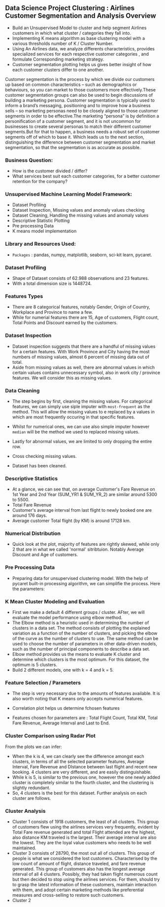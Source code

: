 ## Data Science Project Clustering : Airlines Customer Segmentation and Analysis Overview
* Build an Unsupervised Model to cluster and help segment Airlines customers in which what cluster / categories they fall into.
* Implementing K means algorithm as base clustering model with a various thresholds number of K / Cluster Number.
* Using An Airlines data, we analyze differents characteristics, provides specialized services for each respective customer categories , and formulate Corresponding marketing strategy.
* Customer segmentation plotting helps us gives better insight of how each customer clusters differ to one another.
 
Customer segmentation is the process by which we divide our customers up based on common characteristics – such as demographics or behaviours, so you can market to those customers more effectively.These customer segmentation groups can also be used to begin discussions of building a marketing persona. Customer segmentation is typically used to inform a brand’s messaging, positioning and to improve how a business sells – so marketing personas need to be closely aligned to those customer segments in order to be effective.The marketing “persona” is by definition a personification of a customer segment, and it is not uncommon for businesses to create several personas to match their different customer segments.But for that to happen, a business needs a robust set of customer segments off of which to base it. Which leads us to the next section, distinguishing the difference between customer segmentation and market segmentation, so that the segmentation is as accurate as possible.

### Business Question:
* How is the customer divided / differ?
* What services best suit each customer categories, for a better customer retention for the company?

### Unsupervised Machine Learning Model Framework:
* Dataset Profiling
* Dataset Inspection, Missing values and anomaly values checking
* Dataset Cleaning, Handling the missing values and anomaly values
* Descriptive Statistic Plotting
* Pre processing Data
* K means model implementation

### Library and Resources Used:
* `Packages` : pandas, numpy, matplotlib, seaborn, sci-kit learn, pycaret.

### Dataset Profiling

* Shape of Dataset consists of 62.988 observations and 23 features.
* With a total dimension size is 1448724.

### Features Types

* There are 8 categorical features, notably Gender, Origin of Country, Workplace and Province to name a few.
* While for numerial features there are 15, Age of customers, Flight count, Total Points and Discount earned by the customers.

### Dataset Inspection
* Dataset inspection suggests that there are a handful of missing values for a certain features. With Work Province and City having the most numbers of missing values, almost 6 percent of missing data out of total.
* Aside from missing values as well, there are abnormal values in which certain values contains unnecessary symbol, also in work city / province features. We will consider this as missing values.

### Data Cleaning
* The step begins by first, cleaning the missing values. For categorical features, we can simply use siple imputer with `most-frequent` as the method. This will allow the missing values to e replaced by a values in which are most frequently occuring in that specific features. 
* Whilst for numerical ones, we can use also simple imputer however `median` will be the method we used to replaced missing values.
* Lastly for abnormal values, we are limited to only dropping the entire row.
* Cross checking missing values.

* Dataset has been cleaned.

### Descriptive Statistics

* At a glance, we can see that, on average Customer's Fare Revenue on 1st Year and 2nd Year (SUM_YR1 & SUM_YR_2) are similar around 5300 to 5500.
* Total Fare Revenue 
* Customer's average interval from last flight to newly booked one are around 176 days.
* Average customer Total flight (by KM) is around 17128 km.

### Numerical Distribution

* Quick look at the plot, majority of features are rightly skewed, while only 2 that are in what we called 'normal' sitribtuion. Notably Average Discount and Age of customers.

### Pre Processing Data
* Preparing data for unsupervised clustering model. With the help of pycaret built-in processing algorithm, we can simplifie the process. Here the parameters:

### K Mean Cluster Modeling and Evaluation
* First we make a default 4 different groups / cluster. AFter, we will evaluate the model performance using elbow method.
* The Elbow method is a heuristic used in determining the number of clusters in a data set. The method consists of plotting the explained variation as a function of the number of clusters, and picking the elbow of the curve as the number of clusters to use. The same method can be used to choose the number of parameters in other data-driven models, such as the number of principal components to describe a data set. 
* Elbow method provides us the means to evaluate K cluster and determine which clusters is the most optimum. For this dataset, the optimum is 5 clusters. 
* Build 2 different models, one with k = 4 and k = 5.

### Feature Selection / Parameters 
* The step is very necessary due to the amounts of features available. It is also worth noting that K means only accepts numerical features. 
* Correlation plot helps us determine fchosen features


* Features chosen for parameters are : Total Flight Count, Total KM, Total Fare Revenue, Average Interval and Last to End.

### Cluster Comparison using Radar Plot
From the plots we can infer:
* When the k is 4, we can clearly see the difference amongst each clusters, in terms of all the selected parameter features, Average Interval, Fare Revenue and DIstance between last flight and recent new booking. 4 clusters are very different, and are easily distinguishable.  
* While k is 5, is similar to the previous one, however the one newly added cluster is completely similar to the fourth cluster, and the clustering is slightly redundant. 
* So, 4 clusters is the best for this dataset. Further analysis on each cluster are follows.

### Cluster Analysis
* Cluster 1 consists of 1918 customers, the least of all clusters. This group of customers flew using the airlines services very frequently, evident by Total Fare revenue generated and total Flight attended are the highest, also distance KM traveled is the largest. Their average interval are also the lowest. They are the loyal value customers who needs to be well maintained.
* Cluster 3 consists of 28790, the most out all of clusters. This group of people is what we considered the lost customers. Characterised by the low count of amount of flight, distance traveled, and fare revenue generated. This group of customers also has the longest average interval of all 4 clusters. Possibly, they had taken flight numerous count but then decided to stop using the airlines services. For them, should try to grasp the latest information of these customers, maintain interaction with them, and adopt certain marketing methods like preferential measures and cross-selling to restore such customers. 
* Cluster 2 


